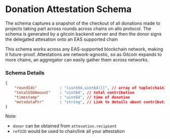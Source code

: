 # Donation Attestation Schema

The schema captures a snapshot of the checkout of all donations made to projects taking part across rounds across chains on allo protocol.
The schema is generated by a gitcoin backend server and then the donor signs the delegated attesation onto an EAS supported chain

This schema works across any EAS-supported blockchain network, making it future-proof. Attestations are network-agnostic, so as Gitcoin expands to more chains, an aggregator can easily gather them across networks.

### Schema Details

```json
{
    "roundIds"          : "(uint64,uint64)[]", // array of tuple(chainId, roundId)
    "totalUSDAmount"    : "uint64", // total contribution
    "timestamp"         : "uint64", // time of donation
    "metadataPtr"       : "string", // Link to details about contribution (eg: IPFS)
}
```

Note: 
- `donor` can be obtained from `attesation.recipient`
- `refUID` would be used to chain/link all your attestation
